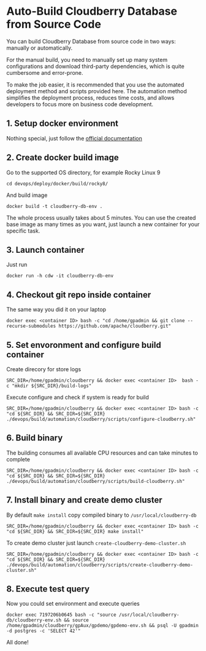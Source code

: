 <!--
  Licensed to the Apache Software Foundation (ASF) under one
  or more contributor license agreements.  See the NOTICE file
  distributed with this work for additional information
  regarding copyright ownership.  The ASF licenses this file
  to you under the Apache License, Version 2.0 (the
  "License"); you may not use this file except in compliance
  with the License.  You may obtain a copy of the License at

   http://www.apache.org/licenses/LICENSE-2.0

  Unless required by applicable law or agreed to in writing,
  software distributed under the License is distributed on an
  "AS IS" BASIS, WITHOUT WARRANTIES OR CONDITIONS OF ANY
  KIND, either express or implied.  See the License for the
  specific language governing permissions and limitations
  under the License.
-->

# Auto-Build Cloudberry Database from Source Code

You can build Cloudberry Database from source code in two ways: manually or automatically.

For the manual build, you need to manually set up many system configurations and download third-party dependencies, which is quite cumbersome and error-prone.

To make the job easier, it is recommended that you use the automated deployment method and scripts provided here. The automation method simplifies the deployment process, reduces time costs, and allows developers to focus more on business code development.

## 1. Setup docker environment

Nothing special, just follow the [official documentation](https://docs.docker.com/engine/install/ubuntu/#install-using-the-repository)

## 2. Create docker build image

Go to the supported OS directory, for example Rocky Linux 9

`cd devops/deploy/docker/build/rocky8/`

And build image

`docker build -t cloudberry-db-env . `

The whole process usually takes about 5 minutes. You can use the created base image as many times as you want, just launch a new container for your specific task.

## 3. Launch container

Just run

`docker run -h cdw -it cloudberry-db-env`

## 4. Checkout git repo inside container

The same way you did it on your laptop

`docker exec <container ID> bash -c "cd /home/gpadmin && git clone --recurse-submodules https://github.com/apache/cloudberry.git"`

## 5. Set envoronment and configure build container

Create direcory for store logs

`SRC_DIR=/home/gpadmin/cloudberry && docker exec <container ID>  bash -c "mkdir ${SRC_DIR}/build-logs"`

Execute configure and check if system is ready for build

`SRC_DIR=/home/gpadmin/cloudberry && docker exec <container ID> bash -c "cd ${SRC_DIR} && SRC_DIR=${SRC_DIR} ./devops/build/automation/cloudberry/scripts/configure-cloudberry.sh"`

## 6. Build binary

The building consumes all available CPU resources and can take minutes to complete

`SRC_DIR=/home/gpadmin/cloudberry && docker exec <container ID> bash -c "cd ${SRC_DIR} && SRC_DIR=${SRC_DIR} ./devops/build/automation/cloudberry/scripts/build-cloudberry.sh"`

## 7. Install binary and create demo cluster

By default `make install` copy compiled binary to  `/usr/local/cloudberry-db`

`SRC_DIR=/home/gpadmin/cloudberry && docker exec <container ID> bash -c "cd ${SRC_DIR} && SRC_DIR=${SRC_DIR} make install"`

To create demo cluster just launch `create-cloudberry-demo-cluster.sh`

`SRC_DIR=/home/gpadmin/cloudberry && docker exec <container ID> bash -c "cd ${SRC_DIR} && SRC_DIR=${SRC_DIR} ./devops/build/automation/cloudberry/scripts/create-cloudberry-demo-cluster.sh"`

## 8. Execute test query

Now you could set environment and execute queries

`docker exec 7197206b0645 bash -c "source /usr/local/cloudberry-db/cloudberry-env.sh && source /home/gpadmin/cloudberry/gpAux/gpdemo/gpdemo-env.sh && psql -U gpadmin -d postgres -c 'SELECT 42'"`

All done!
